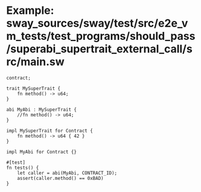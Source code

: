 # Example: sway_sources/sway/test/src/e2e_vm_tests/test_programs/should_pass/superabi_supertrait_external_call/src/main.sw

```sway
contract;

trait MySuperTrait {
    fn method() -> u64;
}

abi MyAbi : MySuperTrait {
    //fn method() -> u64;
}

impl MySuperTrait for Contract {
    fn method() -> u64 { 42 }
}

impl MyAbi for Contract {}

#[test]
fn tests() {
    let caller = abi(MyAbi, CONTRACT_ID);
    assert(caller.method() == 0xBAD)
}

```
